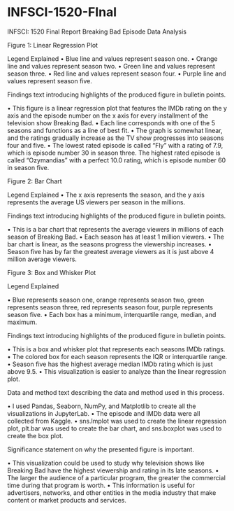 # INFSCI-1520-FInal
INFSCI: 1520 Final Report 
Breaking Bad Episode Data Analysis 

Figure 1: Linear Regression Plot
 
Legend Explained
•	Blue line and values represent season one.
•	Orange line and values represent season two.
•	Green line and values represent season three.
•	Red line and values represent season four.
•	Purple line and values represent season five.

Findings text introducing highlights of the produced figure in bulletin points.

•	This figure is a linear regression plot that features the IMDb rating on the y axis and the episode number on the x axis for every installment of the television show Breaking Bad.
•	Each line corresponds with one of the 5 seasons and functions as a line of best fit. 
•	The graph is somewhat linear, and the ratings gradually increase as the TV show progresses into seasons four and five.
•	The lowest rated episode is called “Fly” with a rating of 7.9, which is episode number 30 in season three. The highest rated episode is called “Ozymandias” with a perfect 10.0 rating, which is episode number 60 in season five.   

Figure 2: Bar Chart
 
Legend Explained
•	The x axis represents the season, and the y axis represents the average US viewers per season in the millions. 

Findings text introducing highlights of the produced figure in bulletin points.

•	This is a bar chart that represents the average viewers in millions of each season of Breaking Bad.
•	Each season has at least 1 million viewers.
•	The bar chart is linear, as the seasons progress the viewership increases.
•	Season five has by far the greatest average viewers as it is just above 4 million average viewers.

Figure 3: Box and Whisker Plot
 
Legend Explained

•	Blue represents season one, orange represents season two, green represents season three, red represents season four, purple represents season five.
•	Each box has a minimum, interquartile range, median, and maximum.

Findings text introducing highlights of the produced figure in bulletin points.

•	This is a box and whisker plot that represents each seasons IMDb ratings.
•	The colored box for each season represents the IQR or interquartile range.
•	Season five has the highest average median IMDb rating which is just above 9.5.
•	This visualization is easier to analyze than the linear regression plot.

Data and method text describing the data and method used in this process.

•	I used Pandas, Seaborn, NumPy, and Matplotlib to create all the visualizations in JupyterLab.
•	The episode and IMDb data were all collected from Kaggle.
•	sns.lmplot was used to create the linear regression plot, plt.bar was used to create the bar chart, and sns.boxplot was used to create the box plot.

 Significance statement on why the presented figure is important.
 
•	This visualization could be used to study why television shows like Breaking Bad have the highest viewership and rating in its late seasons.
•	The larger the audience of a particular program, the greater the commercial time during that program is worth.
•	This information is useful for advertisers, networks, and other entities in the media industry that make content or market products and services.



